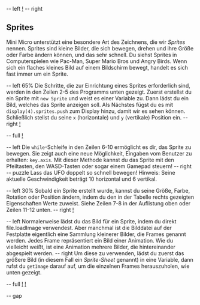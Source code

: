-- left
[!](p30-spriteBot.png)
-- right
## Sprites
Mini Micro unterstützt eine besondere Art des Zeichnens, die wir *Sprites* nennen. Sprites sind kleine Bilder, die sich bewegen, drehen und ihre Größe oder Farbe ändern können, und das sehr schnell.
Du siehst Sprites in Computerspielen wie Pac-Man, Super Mario Bros und Angry Birds. Wenn sich ein flaches kleines Bild auf einem Bildschirm bewegt, handelt es sich fast immer um ein Sprite.

-- left 65%
Die Schritte, die zur Einrichtung eines Sprites erforderlich sind, werden in den Zeilen 2-5 des Programms unten gezeigt. Zuerst erstellst du ein Sprite mit `new Sprite` und weist es einer Variable zu. Dann lädst du ein Bild, welches das Sprite anzeigen soll. Als Nächstes fügst du es mit `display(4).sprites.push` zum Display hinzu, damit wir es sehen können. Schließlich stellst du seine `x` (horizontale) und `y` (vertikale) Position ein.
-- right
[!](p30-ufoScreen.png)

-- full
[!](p30-listing1.png)

-- left
Die `while`-Schleife in den Zeilen 6-10 ermöglicht es dir, das Sprite zu bewegen. Sie zeigt auch eine neue Möglichkeit, Eingaben vom Benutzer zu erhalten: `key.axis`. Mit dieser Methode kannst du das Sprite mit den Pfeiltasten, den WASD-Tasten oder sogar einem Gamepad steuern!
-- right
-- puzzle
Lass das UFO doppelt so schnell bewegen! Hinweis: Seine aktuelle Geschwindigkeit beträgt 10 horizontal und 6 vertikal.

-- left 30%
Sobald ein Sprite erstellt wurde, kannst du seine Größe, Farbe, Rotation oder Position ändern, indem du den in der Tabelle rechts gezeigten Eigenschaften Werte zuweist. Siehe Zeilen 7-8 in der Auflistung oben oder Zeilen 11-12 unten.
-- right
[!](p30-spritePropsTable.png)

-- left
Normalerweise lädst du das Bild für ein Sprite, indem du direkt file.loadImage verwendest. Aber manchmal ist die Bilddatei auf der Festplatte eigentlich eine Sammlung kleinerer Bilder, die Frames genannt werden. Jedes Frame repräsentiert ein Bild einer Animation. Wie du vielleicht weißt, ist eine Animation mehrere Bilder, die hintereinander abgespielt werden.
-- right
Um diese zu verwenden, lädst du zuerst das größere Bild (in diesem Fall ein *Sprite-Sheet* genannt) in eine Variable, dann rufst du `getImage` darauf auf, um die einzelnen Frames herauszuholen, wie unten gezeigt.

-- full
[!](p30-listing2.png)
[!](p30-enemyFrames.png)

-- gap
